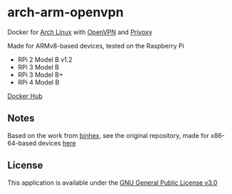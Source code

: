# arch-arm-openvpn

Docker for [Arch Linux](https://archlinuxarm.org/) with [OpenVPN](https://openvpn.net/) and [Privoxy](https://www.privoxy.org/)

Made for ARMv8-based devices, tested on the Raspberry Pi

- RPi 2 Model B v1.2
- RPi 3 Model B
- RPi 3 Model B+
- RPi 4 Model B

[Docker Hub](https://hub.docker.com/r/jzegers/arch-arm-openvpn)

## Notes

Based on the work from [binhex](https://github.com/binhex), see the original repository, made for x86-64-based devices [here](https://github.com/binhex/arch-int-openvpn)

## License

This application is available under the [GNU General Public License v3.0](https://github.com/Joery/arch-arm-openvpn/blob/master/LICENSE)
